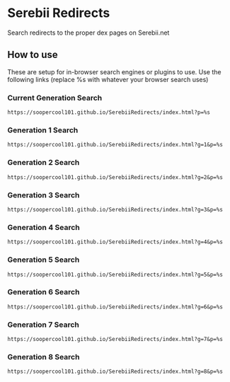 # Serebii Redirects
Search redirects to the proper dex pages on Serebii.net

## How to use
These are setup for in-browser search engines or plugins to use. Use the following links (replace %s with whatever your browser search uses)

### Current Generation Search
`https://soopercool101.github.io/SerebiiRedirects/index.html?p=%s`

### Generation 1 Search
`https://soopercool101.github.io/SerebiiRedirects/index.html?g=1&p=%s`

### Generation 2 Search
`https://soopercool101.github.io/SerebiiRedirects/index.html?g=2&p=%s`

### Generation 3 Search
`https://soopercool101.github.io/SerebiiRedirects/index.html?g=3&p=%s`

### Generation 4 Search
`https://soopercool101.github.io/SerebiiRedirects/index.html?g=4&p=%s`

### Generation 5 Search
`https://soopercool101.github.io/SerebiiRedirects/index.html?g=5&p=%s`

### Generation 6 Search
`https://soopercool101.github.io/SerebiiRedirects/index.html?g=6&p=%s`

### Generation 7 Search
`https://soopercool101.github.io/SerebiiRedirects/index.html?g=7&p=%s`

### Generation 8 Search
`https://soopercool101.github.io/SerebiiRedirects/index.html?g=8&p=%s`
